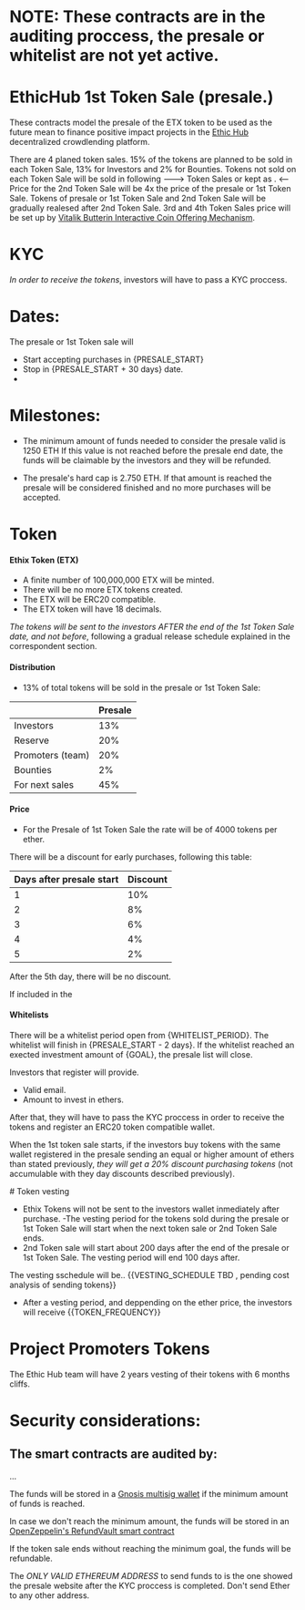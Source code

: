 
# NOTE: These contracts are in the auditing proccess, the presale or whitelist are not yet active.


# EthicHub 1st Token Sale (presale.)

These contracts model the presale of the ETX token to be used as the future mean to finance positive impact projects in the [Ethic Hub](https://ethichub.com) decentralized crowdlending platform.


There are 4 planed token sales. 15% of the tokens are planned to be sold in each Token Sale, 13% for Investors and 2% for Bounties.
Tokens not sold on each Token Sale will be sold in following ---> Token Sales or kept as . <--
Price for the 2nd Token Sale will be 4x the price of the presale or 1st Token Sale.
Tokens of presale or 1st Token Sale and 2nd Token Sale will be gradually realesed after 2nd Token Sale.
3rd and 4th Token Sales price will be set up by [Vitalik Butterin Interactive Coin Offering Mechanism](https://drive.google.com/viewerng/viewer?url=https://people.cs.uchicago.edu/~teutsch/papers/ico.pdf).

# KYC

_In order to receive the tokens_, investors will have to pass a KYC proccess.

# Dates:
The presale or 1st Token sale will
- Start accepting purchases in {PRESALE_START}
- Stop in {PRESALE_START + 30 days} date.
-

# Milestones:
- The minimum amount of funds needed to consider the presale valid is 1250 ETH
If this value is not reached before the presale end date, the funds will be claimable by the investors and they will be refunded.

- The presale's hard cap is 2.750 ETH. If that amount is reached the presale will be considered finished and no more purchases will be accepted.



# Token

#### Ethix Token (ETX)

- A finite number of 100,000,000 ETX will be minted.
- There will be no more ETX tokens created.
- The ETX will be ERC20 compatible.
- The ETX token will have 18 decimals.

_The tokens will be sent to the investors AFTER the end of the 1st Token Sale date, and not before_, following a gradual release schedule explained in the correspondent section.


#### Distribution

- 13% of total tokens will be sold in the presale or 1st Token Sale:

|                   | Presale |
|-------------------|---------|
| Investors         | 13%     |
| Reserve           | 20%     |
| Promoters (team)  | 20%     |
| Bounties          | 2%      |
| For next sales    | 45%     |


#### Price

- For the Presale of 1st Token Sale the rate will be of 4000 tokens per ether.

There will be a discount for early purchases, following this table:

| Days after presale start | Discount |
|--------------------------|----------|
| 1                        | 10%      |
| 2                        | 8%       |
| 3                        | 6%       |
| 4                        | 4%       |
| 5                        | 2%       |

After the 5th day, there will be no discount.

If included in the

#### Whitelists

There will be a whitelist period open from {WHITELIST_PERIOD}.
The whitelist will finish in {PRESALE_START - 2 days}.
If the whitelist reached an exected investment amount of {GOAL}, the presale list will close.

Investors that register will provide.
- Valid email.
- Amount to invest in ethers.

After that, they will have to pass the KYC proccess in order to receive the tokens and register an ERC20 token compatible wallet.

When the 1st token sale starts, if the investors buy tokens with the same wallet registered in the presale sending an equal or higher amount of ethers than stated previously, _they will get a 20% discount purchasing tokens_ (not accumulable with they day discounts described previously).

<a name="token vesting"> # Token vesting </a>

- Ethix Tokens will not be sent to the investors wallet inmediately after purchase.
-The vesting period for the tokens sold during the presale or 1st Token Sale will start when the next token sale or 2nd Token Sale ends.
- 2nd Token sale will start about 200 days after the end of the presale or 1st Token Sale.
The vesting period will end 100 days after.


The vesting sschedule will be..
{{VESTING_SCHEDULE TBD , pending cost analysis of sending tokens}}

- After a vesting period, and deppending on the ether price, the investors will receive {{TOKEN_FREQUENCY}}



# Project Promoters Tokens

The Ethic Hub team will have 2 years vesting of their tokens with 6 months cliffs.

# Security considerations:

The smart contracts are audited by:
-
...


The funds will be stored in a [Gnosis multisig wallet](https://wallet-website.gnosis.pm/) if the minimum amount of funds is reached.

In case we don't reach the minimum amount, the funds will be stored in an [OpenZeppelin's RefundVault smart contract](https://github.com/OpenZeppelin/zeppelin-solidity/blob/master/contracts/crowdsale/RefundVault.sol)

If the token sale ends without reaching the minimum goal, the funds will be refundable.

The _ONLY VALID ETHEREUM ADDRESS_ to send funds to is the one showed the presale website after the KYC proccess is completed. Don't send Ether to any other address.

